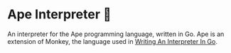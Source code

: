 # Ape Interpreter 🦧 
An interpreter for the Ape programming language, written in Go. Ape is an extension of Monkey, the language used in [Writing An Interpreter In Go](https://interpreterbook.com/).
